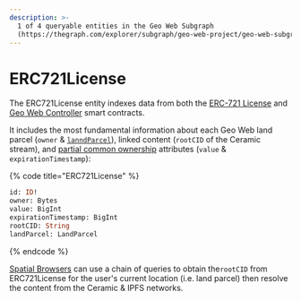 ```yaml
---
description: >-
  1 of 4 queryable entities in the Geo Web Subgraph
  (https://thegraph.com/explorer/subgraph/geo-web-project/geo-web-subgraph)
---
```


# ERC721License

The ERC721License entity indexes data from both the [ERC-721 License](../smart-contracts/erc-721-license.md) and [Geo Web Controller](../smart-contracts/geo-web-controller.md) smart contracts. 

It includes the most fundamental information about each Geo Web land parcel \(`owner` & [`lanndParcel`](landparcel.md)\), linked content \(`rootCID` of the Ceramic stream\), and [partial common ownership](../../concepts/partial-common-ownership.md) attributes \(`value` & `expirationTimestamp`\):

{% code title="ERC721License" %}
```graphql
id: ID!
owner: Bytes
value: BigInt
expirationTimestamp: BigInt
rootCID: String
landParcel: LandParcel
```
{% endcode %}

[Spatial Browsers](../spatial-browsers.md) can use a chain of queries to obtain the`rootCID` from ERC721License for the user's current location \(i.e. land parcel\) then resolve the content from the Ceramic & IPFS networks.

